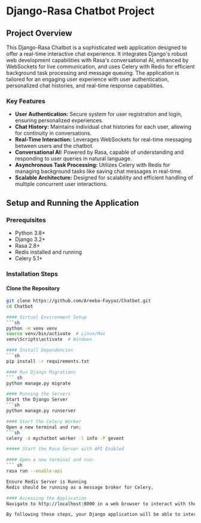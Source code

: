 # Django-Rasa Chatbot Project

## Project Overview
This Django-Rasa Chatbot is a sophisticated web application designed to offer a real-time interactive chat experience. It integrates Django's robust web development capabilities with Rasa's conversational AI, enhanced by WebSockets for live communication, and uses Celery with Redis for efficient background task processing and message queuing. The application is tailored for an engaging user experience with user authentication, personalized chat histories, and real-time response capabilities.

### Key Features
- **User Authentication:** Secure system for user registration and login, ensuring personalized experiences.
- **Chat History:** Maintains individual chat histories for each user, allowing for continuity in conversations.
- **Real-Time Interaction:** Leverages WebSockets for real-time messaging between users and the chatbot.
- **Conversational AI:** Powered by Rasa, capable of understanding and responding to user queries in natural language.
- **Asynchronous Task Processing:** Utilizes Celery with Redis for managing background tasks like saving chat messages in real-time.
- **Scalable Architecture:** Designed for scalability and efficient handling of multiple concurrent user interactions.

## Setup and Running the Application

### Prerequisites
- Python 3.8+
- Django 3.2+
- Rasa 2.8+
- Redis installed and running
- Celery 5.1+

### Installation Steps
#### Clone the Repository
```sh
git clone https://github.com/Areeba-Fayyaz/Chatbot.git
cd Chatbot

#### Virtual Environment Setup
```sh
python -m venv venv
source venv/bin/activate  # Linux/Mac
venv\Scripts\activate  # Windows

#### Install Dependencies
```sh
pip install -r requirements.txt

#### Run Django Migrations
``` sh
python manage.py migrate

#### Running the Servers
Start the Django Server
```sh
python manage.py runserver

#### Start the Celery Worker
Open a new terminal and run:
```sh
celery -A mychatbot worker -l info -P gevent

##### Start the Rasa Server with API Enabled

#### Open a new terminal and run:
``` sh
rasa run --enable-api

Ensure Redis Server is Running
Redis should be running as a message broker for Celery.

#### Accessing the Application
Navigate to http://localhost:8000 in a web browser to interact with the chatbot.

By following these steps, your Django application will be able to interact with the Rasa server through API calls, enabling real-time communication in your chatbot.

